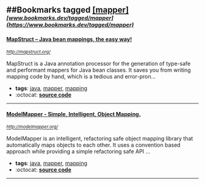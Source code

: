 ##Bookmarks tagged [[mapper]](https://www.bookmarks.dev?q=[mapper])
_<sup><sup>[www.bookmarks.dev/tagged/mapper](https://www.bookmarks.dev/tagged/mapper)</sup></sup>_
---
#### [MapStruct – Java bean mappings, the easy way!](http://mapstruct.org/)
_<sup>http://mapstruct.org/</sup>_

MapStruct is a Java annotation processor for the generation of type-safe and performant mappers for Java bean classes. It saves you from writing mapping code by hand, which is a tedious and error-pron...
* **tags**: [java](../tagged/java.md), [mapper](../tagged/mapper.md), [mapping](../tagged/mapping.md)
* :octocat: **[source code](https://github.com/mapstruct/mapstruct)**
---
#### [ModelMapper - Simple, Intelligent, Object Mapping.](http://modelmapper.org/)
_<sup>http://modelmapper.org/</sup>_

ModelMapper is an intelligent, refactoring safe object mapping library that automatically maps objects to each other. It uses a convention based approach while providing a simple refactoring safe API ...
* **tags**: [java](../tagged/java.md), [mapper](../tagged/mapper.md), [mapping](../tagged/mapping.md)
* :octocat: **[source code](https://github.com/modelmapper/modelmapper/)**
---
